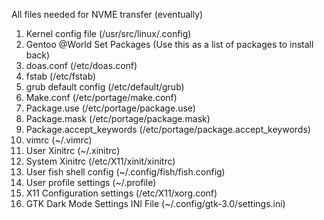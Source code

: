 All files needed for NVME transfer (eventually)

1. Kernel config file (/usr/src/linux/.config)
2. Gentoo @World Set Packages (Use this as a list of packages to install back)
3. doas.conf (/etc/doas.conf)
4. fstab (/etc/fstab)
5. grub default config (/etc/default/grub)
6. Make.conf (/etc/portage/make.conf)
7. Package.use (/etc/portage/package.use)
8. Package.mask (/etc/portage/package.mask)
9. Package.accept_keywords (/etc/portage/package.accept_keywords)
10. vimrc (~/.vimrc)
11. User Xinitrc (~/.xinitrc)
12. System Xinitrc (/etc/X11/xinit/xinitrc)
13. User fish shell config (~/.config/fish/fish.config)
14. User profile settings (~/.profile)
15. X11 Configuration settings (/etc/X11/xorg.conf)
16. GTK Dark Mode Settings INI File (~/.config/gtk-3.0/settings.ini)

